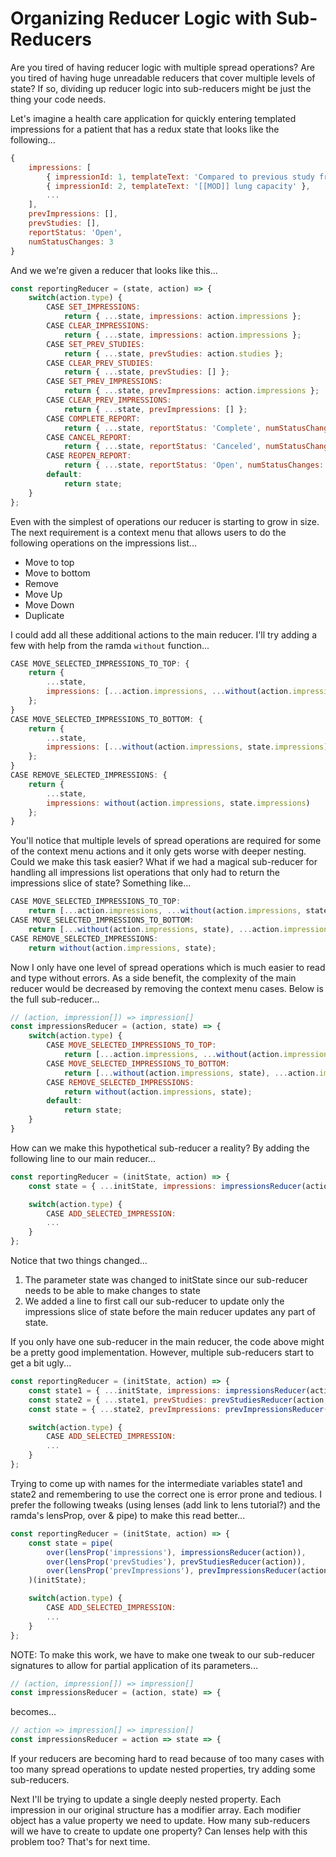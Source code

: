 # Organizing Reducer Logic with Sub-Reducers

Are you tired of having reducer logic with multiple spread operations?  Are you tired of having huge unreadable reducers that cover multiple levels of state?  If so, dividing up reducer logic into sub-reducers might be just the thing your code needs.  

Let's imagine a health care application for quickly entering templated impressions for a patient that has a redux state that looks like the following...  

```js
{
    impressions: [
        { impressionId: 1, templateText: 'Compared to previous study from [[MOD]], patient shows [[MOD]] improvement' },
        { impressionId: 2, templateText: '[[MOD]] lung capacity' },
        ...
    ],
    prevImpressions: [],
    prevStudies: [],
    reportStatus: 'Open',
    numStatusChanges: 3
}
```

And we we're given a reducer that looks like this...

```js
const reportingReducer = (state, action) => {
    switch(action.type) {
        CASE SET_IMPRESSIONS:
            return { ...state, impressions: action.impressions };
        CASE CLEAR_IMPRESSIONS:
            return { ...state, impressions: action.impressions };
        CASE SET_PREV_STUDIES:
            return { ...state, prevStudies: action.studies };
        CASE CLEAR_PREV_STUDIES:
            return { ...state, prevStudies: [] };
        CASE SET_PREV_IMPRESSIONS:
            return { ...state, prevImpressions: action.impressions };
        CASE CLEAR_PREV_IMPRESSIONS:
            return { ...state, prevImpressions: [] };
        CASE COMPLETE_REPORT:
            return { ...state, reportStatus: 'Complete', numStatusChanges: state.numStatusChanges + 1 }
        CASE CANCEL_REPORT:
            return { ...state, reportStatus: 'Canceled', numStatusChanges: state.numStatusChanges + 1 }
        CASE REOPEN_REPORT:
            return { ...state, reportStatus: 'Open', numStatusChanges: state.numStatusChanges + 1 }
        default:
            return state;
    }
};
```

Even with the simplest of operations our reducer is starting to grow in size.  The next requirement is a context menu that allows users to do the following operations on the impressions list...

* Move to top
* Move to bottom
* Remove
* Move Up
* Move Down
* Duplicate

I could add all these additional actions to the main reducer.  I'll try adding a few with help from the ramda `without` function...

```js
CASE MOVE_SELECTED_IMPRESSIONS_TO_TOP: {
    return { 
        ...state, 
        impressions: [...action.impressions, ...without(action.impressions, state.impressions)] 
    };
}
CASE MOVE_SELECTED_IMPRESSIONS_TO_BOTTOM: {
    return { 
        ...state, 
        impressions: [...without(action.impressions, state.impressions), ...action.impressions] 
    };
}
CASE REMOVE_SELECTED_IMPRESSIONS: {
    return { 
        ...state, 
        impressions: without(action.impressions, state.impressions) 
    };
}
```

You'll notice that multiple levels of spread operations are required for some of the context menu actions and it only gets worse with deeper nesting.  Could we make this task easier?  What if we had a magical sub-reducer for handling all impressions list operations that only had to return the impressions slice of state?  Something like...

```js
CASE MOVE_SELECTED_IMPRESSIONS_TO_TOP: 
    return [...action.impressions, ...without(action.impressions, state)];
CASE MOVE_SELECTED_IMPRESSIONS_TO_BOTTOM: 
    return [...without(action.impressions, state), ...action.impressions];
CASE REMOVE_SELECTED_IMPRESSIONS: 
    return without(action.impressions, state);
```

Now I only have one level of spread operations which is much easier to read and type without errors.  As a side benefit, the complexity of the main reducer would be decreased by removing the context menu cases.  Below is the full sub-reducer...

```js
// (action, impression[]) => impression[]
const impressionsReducer = (action, state) => {
    switch(action.type) {
        CASE MOVE_SELECTED_IMPRESSIONS_TO_TOP: 
            return [...action.impressions, ...without(action.impressions, state)];
        CASE MOVE_SELECTED_IMPRESSIONS_TO_BOTTOM: 
            return [...without(action.impressions, state), ...action.impressions];
        CASE REMOVE_SELECTED_IMPRESSIONS: 
            return without(action.impressions, state);
        default:
            return state;
    }
}
```

How can we make this hypothetical sub-reducer a reality?  By adding the following line to our main reducer...

```js
const reportingReducer = (initState, action) => {
    const state = { ...initState, impressions: impressionsReducer(action, initState.impressions) }

    switch(action.type) {
        CASE ADD_SELECTED_IMPRESSION:
        ...
    }
};
```

Notice that two things changed...
1) The parameter state was changed to initState since our sub-reducer needs to be able to make changes to state
2) We added a line to first call our sub-reducer to update only the impressions slice of state before the main reducer updates any part of state.

If you only have one sub-reducer in the main reducer, the code above might be a pretty good implementation.  However, multiple sub-reducers start to get a bit ugly...

```js
const reportingReducer = (initState, action) => {
    const state1 = { ...initState, impressions: impressionsReducer(action, initState.impressions) }
    const state2 = { ...state1, prevStudies: prevStudiesReducer(action, state1.prevStudies) }
    const state = { ...state2, prevImpressions: prevImpressionsReducer(action, state2.prevImpressions) }

    switch(action.type) {
        CASE ADD_SELECTED_IMPRESSION:
        ...
    }
};
```

Trying to come up with names for the intermediate variables state1 and state2 and remembering to use the correct one is error prone and tedious.  I prefer the following tweaks (using lenses (add link to lens tutorial?) and the ramda's lensProp, over & pipe) to make this read better...

```js
const reportingReducer = (initState, action) => {
    const state = pipe(
        over(lensProp('impressions'), impressionsReducer(action)),
        over(lensProp('prevStudies'), prevStudiesReducer(action)),
        over(lensProp('prevImpressions'), prevImpressionsReducer(action)),
    )(initState);

    switch(action.type) {
        CASE ADD_SELECTED_IMPRESSION:
        ...
    }
};
```

NOTE: To make this work, we have to make one tweak to our sub-reducer signatures to allow for partial application of its parameters...

```js
// (action, impression[]) => impression[]
const impressionsReducer = (action, state) => {
```    

becomes...

```js
// action => impression[] => impression[]
const impressionsReducer = action => state => {
```    

If your reducers are becoming hard to read because of too many cases with too many spread operations to update nested properties, try adding some sub-reducers.

Next I'll be trying to update a single deeply nested property.  Each impression in our original structure has a modifier array.  Each modifier object has a value property we need to update.  How many sub-reducers will we have to create to update one property?  Can lenses help with this problem too?  That's for next time.

